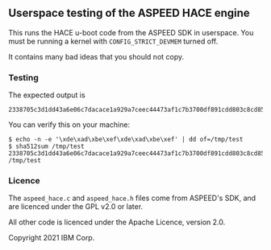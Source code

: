 ## Userspace testing of the ASPEED HACE engine

This runs the HACE u-boot code from the ASPEED SDK in userspace. You must be
running a kernel with `CONFIG_STRICT_DEVMEM` turned off.

It contains many bad ideas that you should not copy.

### Testing

The expected output is

```
2338705c3d1dd43a6e06c7dacace1a929a7ceec44473af1c7b3700df891cdd803c8cd85f9ebbb88c1b55d52a89b6a7feeb18d6a1dca05d2d39ace7d90928a5fb
```

You can verify this on your machine:

```
$ echo -n -e '\xde\xad\xbe\xef\xde\xad\xbe\xef' | dd of=/tmp/test
$ sha512sum /tmp/test
2338705c3d1dd43a6e06c7dacace1a929a7ceec44473af1c7b3700df891cdd803c8cd85f9ebbb88c1b55d52a89b6a7feeb18d6a1dca05d2d39ace7d90928a5fb  /tmp/test
```

### Licence

The `aspeed_hace.c` and `aspeed_hace.h` files come from ASPEED's SDK, and are
licenced under the GPL v2.0 or later.

All other code is licenced under the Apache Licence, version 2.0.

Copyright 2021 IBM Corp.
